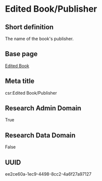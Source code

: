 # Edited Book/Publisher
## Short definition
The name of the book's publisher.
## Base page
[Edited Book](../../Objects/Edited%20Book.md)
## Meta title
csr:Edited Book/Publisher
## Research Admin Domain
True
## Research Data Domain
False
## UUID
ee2ce60a-1ec9-4498-8cc2-4a6f27a97127
